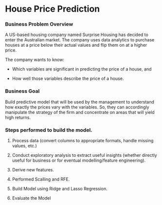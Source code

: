 
# House Price Prediction

### Business Problem Overview

A US-based housing company named Surprise Housing has decided to enter the Australian market. The company uses data analytics to purchase houses at a price below their actual values and flip them on at a higher price.

The company wants to know:

* Which variables are significant in predicting the price of a house, and

* How well those variables describe the price of a house.

### Business Goal

Build predictive model that will  be used by the management to understand how exactly the prices vary with the variables. So, they can accordingly manipulate the strategy of the firm and concentrate on areas that will yield high returns.

### Steps performed to build the model.
1. Process data (convert columns to appropriate formats, handle missing values, etc.)

2. Conduct exploratory analysis to extract useful insights (whether directly useful for business or for eventual modelling/feature engineering).
3. Derive new features.
4. Performed Scalling and RFE.
5. Build Model using Ridge and Lasso Regression.
6. Evaluate the Model